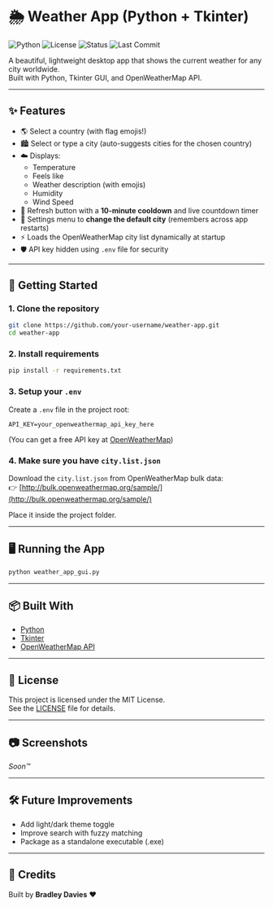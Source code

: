 # 🌦️ Weather App (Python + Tkinter)

![Python](https://img.shields.io/badge/Python-3.8%2B-blue?logo=python&logoColor=white)
![License](https://img.shields.io/badge/License-MIT-green)
![Status](https://img.shields.io/badge/Status-Active-green)
![Last Commit](https://img.shields.io/github/last-commit/10daviesb/weather-app)

A beautiful, lightweight desktop app that shows the current weather for any city worldwide.  
Built with Python, Tkinter GUI, and OpenWeatherMap API.

---

## ✨ Features

- 🌎 Select a country (with flag emojis!)
- 🏙️ Select or type a city (auto-suggests cities for the chosen country)
- ☁️ Displays:
  - Temperature
  - Feels like
  - Weather description (with emojis)
  - Humidity
  - Wind Speed
- 🔄 Refresh button with a **10-minute cooldown** and live countdown timer
- 🔧 Settings menu to **change the default city** (remembers across app restarts)
- ⚡ Loads the OpenWeatherMap city list dynamically at startup
- 🛡️ API key hidden using `.env` file for security

---

## 🚀 Getting Started

### 1. Clone the repository

```bash
git clone https://github.com/your-username/weather-app.git
cd weather-app
```

### 2. Install requirements

```bash
pip install -r requirements.txt
```

### 3. Setup your `.env`

Create a `.env` file in the project root:

```plaintext
API_KEY=your_openweathermap_api_key_here
```

(You can get a free API key at [OpenWeatherMap](https://openweathermap.org/api))

### 4. Make sure you have `city.list.json`

Download the `city.list.json` from OpenWeatherMap bulk data:  
👉 [http://bulk.openweathermap.org/sample/](http://bulk.openweathermap.org/sample/)

Place it inside the project folder.

---

## 🖥️ Running the App

```bash
python weather_app_gui.py
```

---

## 📦 Built With

- [Python](https://www.python.org/)
- [Tkinter](https://wiki.python.org/moin/TkInter)
- [OpenWeatherMap API](https://openweathermap.org/api)

---

## 📄 License

This project is licensed under the MIT License.  
See the [LICENSE](LICENSE) file for details.

---

## 📷 Screenshots

*Soon™*

---

## 🛠️ Future Improvements

- Add light/dark theme toggle
- Improve search with fuzzy matching
- Package as a standalone executable (.exe)

---

## 🙌 Credits

Built by **Bradley Davies** ❤️
